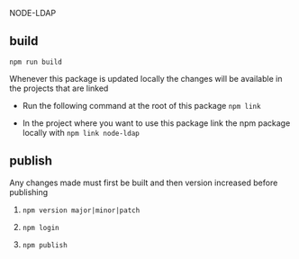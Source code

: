 NODE-LDAP

## build
`npm run build`

Whenever this package is updated locally the changes will be available in the projects that are linked

* Run the following command at the root of this package
`npm link`

* In the project where you want to use this package link the npm package locally with
`npm link node-ldap`

## publish
Any changes made must first be built and then version increased
before publishing
1. `npm version major|minor|patch`

2. `npm login` 

3. `npm publish`